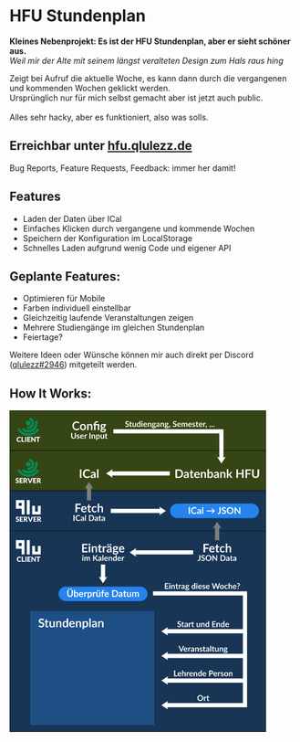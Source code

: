 # HFU Stundenplan
**Kleines Nebenprojekt: Es ist der HFU Stundenplan, aber er sieht schöner aus.**<br>
_Weil mir der Alte mit seinem längst veralteten Design zum Hals raus hing_

Zeigt bei Aufruf die aktuelle Woche, es kann dann durch die vergangenen und kommenden Wochen geklickt werden.<br>
Ursprünglich nur für mich selbst gemacht aber ist jetzt auch public.<br><br>
Alles sehr hacky, aber es funktioniert, also was solls.

## Erreichbar unter [hfu.qlulezz.de](https://hfu.qlulezz.de/)

Bug Reports, Feature Requests, Feedback: immer her damit!

## Features
- Laden der Daten über ICal
- Einfaches Klicken durch vergangene und kommende Wochen
- Speichern der Konfiguration im LocalStorage
- Schnelles Laden aufgrund wenig Code und eigener API

## Geplante Features:
- Optimieren für Mobile
- Farben individuell einstellbar
- Gleichzeitig laufende Veranstaltungen zeigen
- Mehrere Studiengänge im gleichen Stundenplan
- Feiertage?

Weitere Ideen oder Wünsche können mir auch direkt per Discord ([qlulezz#2946](https://discordapp.com/users/263272950700965888/)) mitgeteilt werden.

## How It Works:
<img src="./img/HowItWorks.svg" align="left" width="450" >
